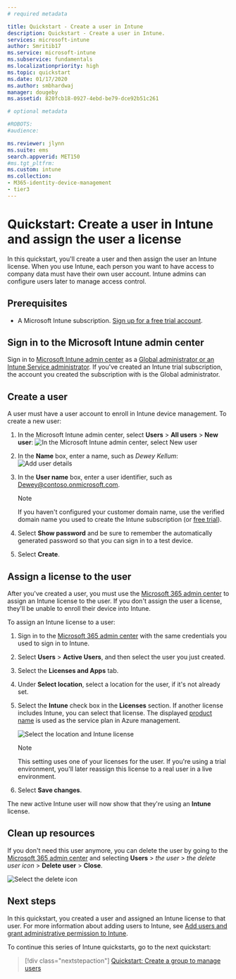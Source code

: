 ```yaml
---
# required metadata

title: Quickstart - Create a user in Intune
description: Quickstart - Create a user in Intune.
services: microsoft-intune
author: Smritib17
ms.service: microsoft-intune
ms.subservice: fundamentals
ms.localizationpriority: high
ms.topic: quickstart
ms.date: 01/17/2020
ms.author: smbhardwaj
manager: dougeby
ms.assetid: 820fcb18-0927-4ebd-be79-dce92b51c261

# optional metadata

#ROBOTS:
#audience:

ms.reviewer: jlynn
ms.suite: ems
search.appverid: MET150
#ms.tgt_pltfrm:
ms.custom: intune
ms.collection: 
- M365-identity-device-management
- tier3
---
```


# Quickstart: Create a user in Intune and assign the user a license

In this quickstart, you'll create a user and then assign the user an Intune license. When you use Intune, each person you want to have access to company data must have their own user account. Intune admins can configure users later to manage access control.

## Prerequisites

- A Microsoft Intune subscription. [Sign up for a free trial account](../fundamentals/free-trial-sign-up.md).

## Sign in to the Microsoft Intune admin center

Sign in to [Microsoft Intune admin center](https://go.microsoft.com/fwlink/?linkid=2109431) as a [Global administrator or an Intune Service administrator](users-add.md#types-of-administrators). If you've created an Intune trial subscription, the account you created the subscription with is the Global administrator.

## Create a user

A user must have a user account to enroll in Intune device management. To create a new user:

1. In the Microsoft Intune admin center, select **Users** > **All users** > **New user**:
    ![In the Microsoft Intune admin center, select New user](./media/quickstart-create-user/create-user.png)
2. In the **Name** box, enter a name, such as *Dewey Kellum*:
    ![Add user details](./media/quickstart-create-user/create-user-02.png)
3. In the **User name** box, enter a user identifier, such as Dewey@contoso.onmicrosoft.com.

    > [!NOTE]
    > If you haven't configured your customer domain name, use the verified domain name you used to create the Intune subscription (or [free trial](free-trial-sign-up.md#sign-up-for-a-microsoft-intune-free-trial)). 

4. Select **Show password** and be sure to remember the automatically generated password so that you can sign in to a test device.
5. Select **Create**.

## Assign a license to the user

After you've created a user, you must use the [Microsoft 365 admin center](https://go.microsoft.com/fwlink/p/?LinkId=698854) to assign an Intune license to the user. If you don't assign the user a license, they'll be unable to enroll their device into Intune.

To assign an Intune license to a user:

1. Sign in to the [Microsoft 365 admin center](https://go.microsoft.com/fwlink/p/?LinkId=698854) with the same credentials you used to sign in to Intune.
2. Select **Users** > **Active Users**, and then select the user you just created.
3. Select the **Licenses and Apps** tab.
4. Under **Select location**, select a location for the user, if it's not already set.
2. Select the **Intune** check box in the **Licenses** section. If another license includes Intune, you can select that license. The displayed [product name](/azure/active-directory/users-groups-roles/licensing-service-plan-reference) is used as the service plan in Azure management.

    ![Select the location and Intune license](./media/quickstart-create-user/create-user-03.png)

   > [!NOTE]
   > This setting uses one of your licenses for the user. If you're using a trial environment, you'll later reassign this license to a real user in a live environment.

6. Select **Save changes**.

The new active Intune user will now show that they're using an **Intune** license.

## Clean up resources

If you don't need this user anymore, you can delete the user by going to the [Microsoft 365 admin center](https://go.microsoft.com/fwlink/p/?LinkId=698854) and selecting **Users** > *the user* > *the delete user icon* > **Delete user** > **Close**.

   ![Select the delete icon](./media/quickstart-create-user/create-user-04.png)

## Next steps

In this quickstart, you created a user and assigned an Intune license to that user. For more information about adding users to Intune, see [Add users and grant administrative permission to Intune](users-add.md).

To continue this series of Intune quickstarts, go to the next quickstart:

> [!div class="nextstepaction"]
> [Quickstart: Create a group to manage users](quickstart-create-group.md)